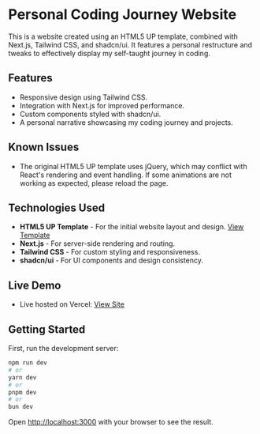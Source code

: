 # Personal Coding Journey Website

This is a website created using an HTML5 UP template, combined with Next.js, Tailwind CSS, and shadcn/ui. It features a personal restructure and tweaks to effectively display my self-taught journey in coding.

## Features

- Responsive design using Tailwind CSS.
- Integration with Next.js for improved performance.
- Custom components styled with shadcn/ui.
- A personal narrative showcasing my coding journey and projects.

## Known Issues

- The original HTML5 UP template uses jQuery, which may conflict with React's rendering and event handling. If some animations are not working as expected, please reload the page.

## Technologies Used

- **HTML5 UP Template** - For the initial website layout and design. [View Template](https://html5up.net/forty)
- **Next.js** - For server-side rendering and routing.
- **Tailwind CSS** - For custom styling and responsiveness.
- **shadcn/ui** - For UI components and design consistency.

## Live Demo

- Live hosted on Vercel: [View Site](https://my-portfolio-sepia-two-14.vercel.app)

## Getting Started

First, run the development server:

```bash
npm run dev
# or
yarn dev
# or
pnpm dev
# or
bun dev
```

Open [http://localhost:3000](http://localhost:3000) with your browser to see the result.
